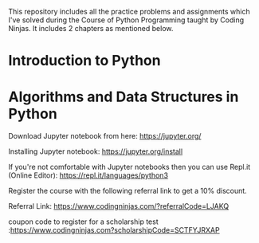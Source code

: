 This repository includes all the practice problems and assignments which I've solved during the Course of Python Programming taught by Coding Ninjas. It includes 2 chapters as mentioned below.

# Introduction to Python
# Algorithms and Data Structures in Python




Download Jupyter notebook from here: https://jupyter.org/  



Installing Jupyter notebook: https://jupyter.org/install 



If you're not comfortable with Jupyter notebooks then you can use Repl.it (Online Editor): https://repl.it/languages/python3




Register the course with the following referral link to get a 10% discount.




Referral Link: https://www.codingninjas.com/?referralCode=LJAKQ



coupon code to register for a scholarship test :https://www.codingninjas.com?scholarshipCode=SCTFYJRXAP
